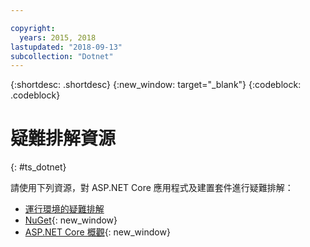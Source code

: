 ```yaml
---

copyright:
  years: 2015, 2018
lastupdated: "2018-09-13"
subcollection: "Dotnet"
---
```


{:shortdesc: .shortdesc}
{:new_window: target="_blank"}
{:codeblock: .codeblock}

# 疑難排解資源
{: #ts_dotnet}

請使用下列資源，對 ASP.NET Core 應用程式及建置套件進行疑難排解：

* [運行環境的疑難排解](runtimes-common/ts_runtimes.html#runtimes)
* [NuGet](https://docs.nuget.org/Consume/Overview){: new_window}
* [ASP.NET Core 概觀](http://docs.asp.net/en/latest/conceptual-overview/aspnet.html){: new_window}

